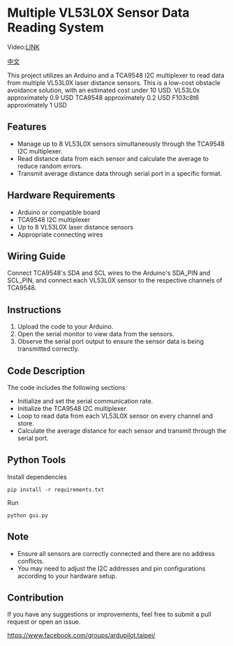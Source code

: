 # Multiple VL53L0X Sensor Data Reading System 

Video:[LINK](https://youtu.be/OrfpyjqpGTM)

[中文](https://github.com/Oliver0804/vl53l0xArray_STM32F103C8T6-/blob/main/readme_zh.md)

This project utilizes an Arduino and a TCA9548 I2C multiplexer to read data from multiple VL53L0X laser distance sensors.
This is a low-cost obstacle avoidance solution, with an estimated cost under 10 USD.
VL53L0x approximately 0.9 USD
TCA9548 approximately 0.2 USD
F103c8t6 approximately 1 USD

## Features

- Manage up to 8 VL53L0X sensors simultaneously through the TCA9548 I2C multiplexer.
- Read distance data from each sensor and calculate the average to reduce random errors.
- Transmit average distance data through serial port in a specific format.

## Hardware Requirements

- Arduino or compatible board
- TCA9548 I2C multiplexer
- Up to 8 VL53L0X laser distance sensors
- Appropriate connecting wires

## Wiring Guide

Connect TCA9548's SDA and SCL wires to the Arduino's SDA_PIN and SCL_PIN, and connect each VL53L0X sensor to the respective channels of TCA9548.

## Instructions

1. Upload the code to your Arduino.
2. Open the serial monitor to view data from the sensors.
3. Observe the serial port output to ensure the sensor data is being transmitted correctly.

## Code Description

The code includes the following sections:

- Initialize and set the serial communication rate.
- Initialize the TCA9548 I2C multiplexer.
- Loop to read data from each VL53L0X sensor on every channel and store.
- Calculate the average distance for each sensor and transmit through the serial port.

## Python Tools

Install dependencies

```
pip install -r requirements.txt
```

Run

```
python gui.py
```

## Note

- Ensure all sensors are correctly connected and there are no address conflicts.
- You may need to adjust the I2C addresses and pin configurations according to your hardware setup.

## Contribution

If you have any suggestions or improvements, feel free to submit a pull request or open an issue.

https://www.facebook.com/groups/ardupilot.taipei/

